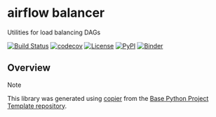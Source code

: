 # airflow balancer

Utilities for load balancing DAGs

[![Build Status](https://github.com/airflow-laminar/airflow-balancer/actions/workflows/build.yml/badge.svg?branch=main&event=push)](https://github.com/airflow-laminar/airflow-balancer/actions/workflows/build.yml)
[![codecov](https://codecov.io/gh/airflow-laminar/airflow-balancer/branch/main/graph/badge.svg)](https://codecov.io/gh/airflow-laminar/airflow-balancer)
[![License](https://img.shields.io/github/license/airflow-laminar/airflow-balancer)](https://github.com/airflow-laminar/airflow-balancer)
[![PyPI](https://img.shields.io/pypi/v/airflow-balancer.svg)](https://pypi.python.org/pypi/airflow-balancer)
[![Binder](https://mybinder.org/badge_logo.svg)](https://mybinder.org/v2/gh/airflow-laminar/airflow-balancer/main?urlpath=lab)

## Overview


> [!NOTE]
> This library was generated using [copier](https://copier.readthedocs.io/en/stable/) from the [Base Python Project Template repository](https://github.com/python-project-templates/base).
